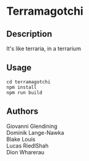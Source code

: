 # Terramagotchi

## Description
It's like terraria, in a terrarium


## Usage
```
cd terramagotchi
npm install
npm run build
```



## Authors
Giovanni Glendining  
Dominik Lange-Nawka  
Blake Louis  
Lucas RiedlShah  
Dion Wharerau  
